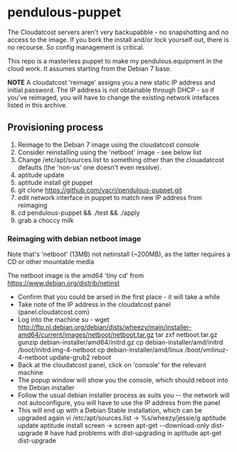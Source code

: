 pendulous-puppet
================

The Cloudatcost servers aren't very backupabble - no snapshotting and no access to the image. If you bork the install and/or lock yourself out, there is no recourse. So config management is critical.

This repo is a masterless puppet to make my pendulous.equipment in the cloud work. It assumes starting from the Debian 7 base.

__NOTE__ A cloudatcost 'reimage' assigns you a new static IP address and initial password. The IP address is not obtainable through DHCP - so if you've reimaged, you will have to change the existing network intefaces listed in this archive.


## Provisioning process

1. Reimage to the Debian 7 image using the cloudatcost console
1. Consider reinstalling using the 'netboot' image - see below list
1. Change /etc/apt/sources.list to something other than the clouadatcost defaults (the 'non-us' one doesn't even resolve).
1. aptitude update
1. aptitude install git puppet
1. git clone https://github.com/vacri/pendulous-puppet.git
1. edit network interface in puppet to match new IP address from reimaging 
1. cd pendulous-puppet && ./test && ./apply
1. grab a choccy milk



### Reimaging with debian netboot image
Note that's 'netboot' (13MB) not netinstall (~200MB), as the latter requires a CD or other mountable media

The netboot image is the amd64 'tiny cd' from https://www.debian.org/distrib/netinst

- Confirm that you could be arsed in the first place - it will take a while
- Take note of the IP address in the cloudatcost panel (panel.cloudatcost.com)
- Log into the machine
	su -
	wget http://ftp.nl.debian.org/debian/dists/wheezy/main/installer-amd64/current/images/netboot/netboot.tar.gz
	tar zxf netboot.tar.gz
	gunzip debian-installer/amd64/initrd.gz
	cp debian-installer/amd/initrd /boot/initrd.img-4-netboot
	cp debian-installer/amd/linux /boot/vmlinuz-4-netboot
	update-grub2
	reboot
- Back at the cloudatcost panel, click on 'console' for the relevant machine
- The popup window will show you the console, which should reboot into the Debian installer
- Follow the usual debian installer process as suits you
-- the network will not autoconfigure, you will have to use the IP address from the panel 
- This will end up with a Debian Stable installation, which can be upgraded again
	vi /etc/apt/sources.list  ->   %s/wheezy/jessie/g
	aptitude update
	aptitude install screen  ->  screen
	apt-get --download-only dist-upgrade     # have had problems with dist-upgrading in aptitude
	apt-get dist-upgrade
